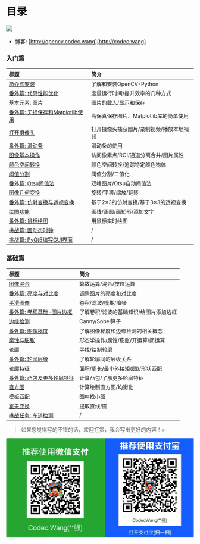 # 目录

![](http://blog.codec.wang/opencv-python-tutorial-amend-new-cover.png)

* 博客: [http://opencv.codec.wang](http://codec.wang)

### 入门篇

| 标题 | 简介 |
| :--- | :--- |
| [简介与安装](https://opencv.codec.wang/start/01-introduction-and-installation) | 了解和安装OpenCV-Python |
| [番外篇: 代码性能优化](https://opencv.codec.wang/start/extra-01-code-optimization) | 度量运行时间/提升效率的几种方式 |
| [基本元素: 图片](https://opencv.codec.wang/start/02-basic-element-image) | 图片的载入/显示和保存 |
| [番外篇: 无损保存和Matplotlib使用](https://opencv.codec.wang/start/extra-02-high-quality-save-and-matplotlib) | 高保真保存图片、Matplotlib库的简单使用 |
| [打开摄像头](https://opencv.codec.wang/start/03-open-camera) | 打开摄像头捕获图片/录制视频/播放本地视频 |
| [番外篇: 滑动条](https://opencv.codec.wang/start/extra-03-trackbar) | 滑动条的使用 |
| [图像基本操作](https://opencv.codec.wang/start/04-basic-operations) | 访问像素点/ROI/通道分离合并/图片属性 |
| [颜色空间转换](https://opencv.codec.wang/start/05-changing-colorspaces) | 颜色空间转换/追踪特定颜色物体 |
| [阈值分割](https://opencv.codec.wang/start/06-image-thresholding) | 阈值分割/二值化 |
| [番外篇: Otsu阈值法](https://opencv.codec.wang/start/extra-04-otsu-thresholding) | 双峰图片/Otsu自动阈值法 |
| [图像几何变换](https://opencv.codec.wang/start/07-image-geometric-transformation) | 旋转/平移/缩放/翻转 |
| [番外篇: 仿射变换与透视变换](https://opencv.codec.wang/start/extra-05-warpaffine-warpperspective) | 基于2×3的仿射变换/基于3×3的透视变换 |
| [绘图功能](https://opencv.codec.wang/start/08-drawing-function) | 画线/画圆/画矩形/添加文字 |
| [番外篇: 鼠标绘图](https://opencv.codec.wang/start/extra-06-drawing-with-mouse) | 用鼠标实时绘图 |
| [挑战篇: 画动态时钟](https://opencv.codec.wang/start/challenge-01-draw-dynamic-clock) | / |
| [挑战篇: PyQt5编写GUI界面](https://opencv.codec.wang/start/challenge-02-create-gui-with-pyqt5) | / |

### 基础篇

| 标题 | 简介 |
| :--- | :--- |
| [图像混合](https://opencv.codec.wang/basic/09-image-blending) | 算数运算/混合/按位运算 |
| [番外篇: 亮度与对比度](https://opencv.codec.wang/basic/extra-07-contrast-and-brightness) | 调整图片的亮度和对比度 |
| [平滑图像](https://opencv.codec.wang/basic/10-smoothing-images) | 卷积/滤波/模糊/降噪 |
| [番外篇: 卷积基础-图片边框](https://opencv.codec.wang/basic/extra-08-padding-and-convolution) | 了解卷积/滤波的基础知识/给图片添加边框 |
| [边缘检测](https://opencv.codec.wang/basic/11-edge-detection) | Canny/Sobel算子 |
| [番外篇: 图像梯度](https://opencv.codec.wang/basic/extra-09-image-gradients) | 了解图像梯度和边缘检测的相关概念 |
| [腐蚀与膨胀](https://opencv.codec.wang/basic/12-erode-and-dilate) | 形态学操作/腐蚀/膨胀/开运算/闭运算 |
| [轮廓](https://opencv.codec.wang/basic/13-contours) | 寻找/绘制轮廓 |
| [番外篇: 轮廓层级](https://opencv.codec.wang/basic/extra-10-contours-hierarchy) | 了解轮廓间的层级关系 |
| [轮廓特征](https://opencv.codec.wang/basic/14-contour-features) | 面积/周长/最小外接矩\(圆\)/形状匹配 |
| [番外篇: 凸包及更多轮廓特征](https://opencv.codec.wang/basic/extra-11-convex-hull) | 计算凸包/了解更多轮廓特征 |
| [直方图](https://opencv.codec.wang/basic/15-histograms) | 计算绘制直方图/均衡化 |
| [模板匹配](https://opencv.codec.wang/basic/16-template-matching) | 图中找小图 |
| [霍夫变换](https://opencv.codec.wang/basic/17-hough-transform) | 提取直线/圆 |
| [挑战任务: 车道检测](https://opencv.codec.wang/basic/challenge-03-lane-road-detection) | / |

> 如果您觉得写的不错的话，欢迎打赏，我会写出更好的内容！✊

![](.gitbook/assets/wechat_alipay_pay_pic.png)


